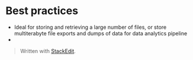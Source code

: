 
# Best practices
- Ideal for storing and retrieving a large number of files, or store multiterabyte file exports and dumps of data for data analytics pipeline
- 
> Written with [StackEdit](https://stackedit.io/).
<!--stackedit_data:
eyJoaXN0b3J5IjpbLTQ1NjU3NjA0OCwtMTI0NTQ4MTE0OSwtMT
cwMzU2ODg3MV19
-->